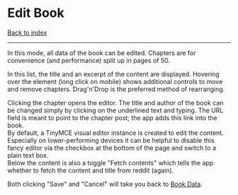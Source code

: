 # Edit Book

[Back to index](index.md)

---

In this mode, all data of the book can be edited. Chapters are for convenience (and performance) split up in pages of 50.

In this list, the title and an excerpt of the content are displayed.
Hovering over the element (long click on mobile) shows additional controls to move and remove chapters.
Drag'n'Drop is the preferred method of rearranging.

Clicking the chapter opens the editor.
The title and author of the book can be changed simply by clicking on the underlined text and typing.
The URL field is meant to point to the chapter post; the app adds this link into the book.  
By default, a TinyMCE visual editor instance is created to edit the content.
Especially on lower-performing devices it can be helpful to disable this fancy editor via the checkbox at the bottom of the page and switch to a plain text box.  
Below the content is also a toggle "Fetch contents" which tells the app whether to fetch the content and title from reddit (again).

Both clicking "Save" and "Cancel" will take you back to [Book Data](10_bookdata.md).